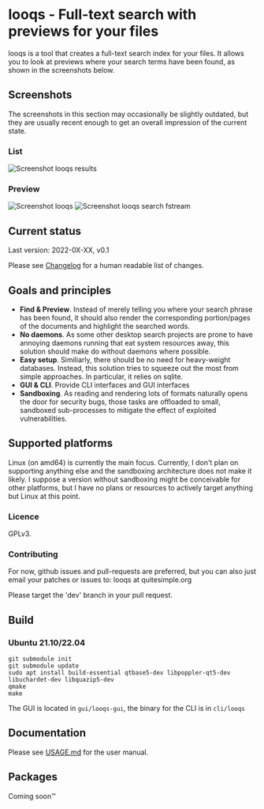 # looqs - Full-text search with previews for your files
looqs is a tool that creates a full-text search index for your files. It allows you to look at previews where your
search terms have been found, as shown in the screenshots below.


## Screenshots
The screenshots in this section may occasionally be slightly outdated, but they are usually recent enough to get an overall impression of the current state.

### List
![Screenshot looqs results](https://garage.quitesimple.org/assets/looqs/opearting_systems_looqs.png)

### Preview
![Screenshot looqs](https://garage.quitesimple.org/assets/looqs/orwell.png)
![Screenshot looqs search fstream](https://garage.quitesimple.org/assets/looqs/fstream_write.png)


## Current status
Last version: 2022-0X-XX, v0.1

Please see [Changelog](CHANGELOG.md) for a human readable list of changes.


## Goals and principles
 * **Find & Preview**. Instead of merely telling you where your search phrase has been found, it should also render the corresponding portion/pages of the documents and highlight the searched words.
 * **No daemons**. As some other desktop search projects are prone to have annoying daemons running that eat system resources away, this solution should make do without daemons where possible.
 * **Easy setup**. Similiarly, there should be no need for heavy-weight databases. Instead, this solution tries to squeeze out the most from simple approaches. In particular, it relies on sqlite.
 * **GUI & CLI**. Provide CLI interfaces and GUI interfaces
 * **Sandboxing**. As reading and rendering lots of formats naturally opens the door for security bugs, those tasks are offloaded to small, sandboxed sub-processes to mitigate the effect of exploited vulnerabilities.

## Supported platforms
Linux (on amd64) is currently the main focus. Currently, I don't plan on supporting anything else and the sandboxing architecture does not make it likely. I suppose a version without sandboxing might be conceivable for other platforms, but I have no plans or resources to actively target anything but Linux at this point.

### Licence
GPLv3.

### Contributing
For now, github issues and pull-requests are preferred, but you can also just email
your patches or issues to: looqs at quitesimple.org

Please target the 'dev' branch in your pull request. 


## Build

### Ubuntu 21.10/22.04
```
git submodule init
git submodule update
sudo apt install build-essential qtbase5-dev libpoppler-qt5-dev libuchardet-dev libquazip5-dev
qmake
make
```

The GUI is located in `gui/looqs-gui`, the binary for the CLI is in `cli/looqs`


## Documentation
Please see [USAGE.md](USAGE.md) for the user manual.

## Packages
Coming soon™

